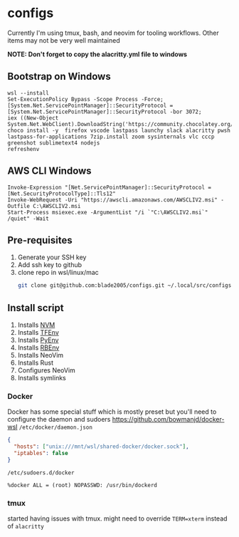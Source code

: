 # configs

Currently I'm using tmux, bash, and neovim for tooling workflows. Other
items may not be very well maintained

**NOTE: Don't forget to copy the alacritty.yml file to windows**

## Bootstrap on Windows
```pwsh
wsl --install
Set-ExecutionPolicy Bypass -Scope Process -Force;
[System.Net.ServicePointManager]::SecurityProtocol = [System.Net.ServicePointManager]::SecurityProtocol -bor 3072;
iex ((New-Object System.Net.WebClient).DownloadString('https://community.chocolatey.org/install.ps1'))
choco install -y  firefox vscode lastpass launchy slack alacritty pwsh lastpass-for-applications 7zip.install zoom sysinternals vlc cccp greenshot sublimetext4 nodejs
refreshenv
```

## AWS CLI Windows
```pwsh
Invoke-Expression "[Net.ServicePointManager]::SecurityProtocol = [Net.SecurityProtocolType]::Tls12"
Invoke-WebRequest -Uri "https://awscli.amazonaws.com/AWSCLIV2.msi" -Outfile C:\AWSCLIV2.msi
Start-Process msiexec.exe -ArgumentList "/i `"C:\AWSCLIV2.msi`" /quiet" -Wait
```

## Pre-requisites
1. Generate your SSH key
1. Add ssh key to github
1. clone repo in wsl/linux/mac
   ```bash
   git clone git@github.com:blade2005/configs.git ~/.local/src/configs
   ```

## Install script
1. Installs [NVM](https://github.com/nvm-sh/nvm)
1. Installs [TFEnv](https://github.com/tfutils/tfenv)
1. Installs [PyEnv](https://github.com/pyenv/pyenv)
1. Installs [RBEnv](https://github.com/rbenv/rbenv)
1. Installs NeoVim
1. Installs Rust
1. Configures NeoVim
1. Installs symlinks

### Docker
Docker has some special stuff which is mostly preset but you'll need to configure the daemon and sudoers
https://github.com/bowmanjd/docker-wsl
`/etc/docker/daemon.json`
```json
{
  "hosts": ["unix:///mnt/wsl/shared-docker/docker.sock"],
  "iptables": false
}
```
`/etc/sudoers.d/docker`
```sudo
%docker ALL = (root) NOPASSWD: /usr/bin/dockerd
```

### tmux
started having issues with tmux. might need to override `TERM=xterm` instead of `alacritty`
